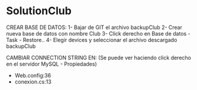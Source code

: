 # SolutionClub

CREAR BASE DE DATOS:
1- Bajar de GIT el archivo backupClub
2- Crear nueva base de datos con nombre Club
3- Click derecho en Base de datos - Task - Restore..
4- Elegir devices y seleccionar el archivo descargado backupClub

CAMBIAR CONNECTION STRING EN:
(Se puede ver haciendo click derecho en el servidor MySQL - Propiedades)
- Web.config:36
- conexion.cs:13
